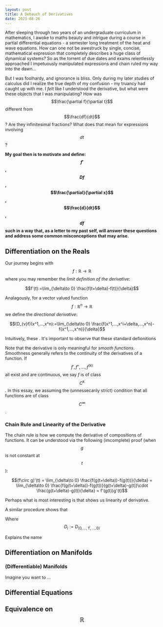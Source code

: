 ```yaml
---
layout: post
title: A Debauch of Derivatives
date: 2023-08-26
---
```


After sleeping through two years of an undergraduate curriculum in mathematics, I awoke to maths beauty and intrigue during a course in partial differential equations - a semester long treatment of the heat and wave equations. How can one not be awestruck by single, concise, mathematical expression that completely describes a huge class of dynamical systems? So as the torrent of due dates and exams relentlessly approached I impetuously manipulated expressions and chain ruled my way into the dawn...

But I was foolhardy, and ignorance is bliss. Only during my later studies of calculus did I realize the true depth of my confusion - my truancy had caught up with me. I *felt* like I understood the derivative, but what were these objects that I was manipulating? How was $$\frac{\partial f}{\partial t}$$ different from $$\frac{df}{dt}$$? Are they infinitesimal fractions? What does that mean for expressions involving $$dt$$? 

**My goal then is to motivate and define: $$f'$$, $$Df$$, $$\frac{\partial}{\partial x}$$, $$\frac{d}{dt}$$, $$df$$ such in a way that, as a letter to my past self, will answer these questions and address some common misconceptions that may arise.**

## Differentiation on the Reals

Our journey begins with $$f:\mathbb{R}\to \mathbb{R}$$ where you may remember the *limit definition of the derivative*:

$$f'(t):=\lim_{\delta\to 0} \frac{f(t+\delta)-f(t)}{\delta}$$

Analagously, for a vector valued function $$f:\mathbb{R}^n\to \mathbb{R}$$ we define the *directional derivative*:

$$(D_{v}f)(x^1,...,x^n):=\lim_{\delta\to 0} \frac{f(x^1,...,x^i+\delta,...,x^n)-f(x^1,...,x^n)}{\delta}$$

Intuitively, these . It's important to observe that these standard defionitions

Note that the derivative is only meaningful for *smooth functions*. Smoothness generally refers to the continuity of the derivatives of a function. If $$f',f'',...,f^{(k)}$$ all exist and are continuous, we say $f$ is of class $$C^k$$. In this essay, we assuming the (unnessecarily strict) condition that all functions are of class $$C^\infty$$.

### Chain Rule and Linearity of the Derivative

The chain rule is how we compute the derivative of compositions of functions. It can be understood via the following (imcomplete) proof (when $$g$$ is not constant at $$t$$):

$$(f\circ g)'(t) = \lim_{\delta\to 0} \frac{f(g(t+\delta))-f(g(t))}{\delta} = \lim_{\delta\to 0} \frac{f(g(t+\delta))-f(g(t))}{g(t+\delta)-g(t)}\cdot \frac{g(t+\delta)-g(t)}{\delta} = f'(g(t))g'(t)$$

Perhaps what is most interesting is that shows us linearity of derivative.

A similar procedure shows that

Where $$D_i:=D_{(0,...,1^i,...,0)}$$

Explains the name 


## Differentiation on Manifolds

### (Differentiable) Manifolds

Imagine you want to ...


## Differential Equations

## Equivalence on $$\mathbb{R}$$
